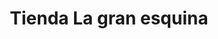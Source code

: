 ---
title: "Tienda La gran esquina"
url: /riohacha-la-guajira/tienda-la-gran-esquina/
shop: supermercado
---
